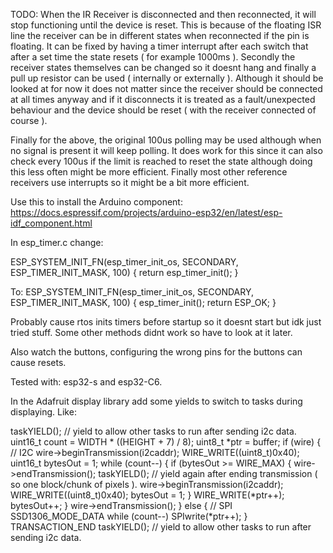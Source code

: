 TODO:
When the IR Receiver is disconnected and then reconnected, it will stop functioning until the device is reset. This is because of the floating ISR line the receiver can be in different states when reconnected if the pin is floating. It can be fixed by having a timer interrupt after each switch that after a set time the state resets ( for example 1000ms ). Secondly the receiver states themselves can be changed so it doesnt hang and finally a pull up resistor can be used ( internally or externally ). Although it should be looked at for now it does not matter since the receiver should be connected at all times anyway and if it disconnects it is treated as a fault/unexpected behaviour and the device should be reset ( with the receiver connected of course ).

Finally for the above, the original 100us polling may be used although when no signal is present it will keep polling. It does work for this since it can also check every 100us if the limit is reached to reset the state although doing this less often might be more efficient. Finally most other reference receivers use interrupts so it might be a bit more efficient.

Use this to install the Arduino component:
https://docs.espressif.com/projects/arduino-esp32/en/latest/esp-idf_component.html

In esp_timer.c change:

ESP_SYSTEM_INIT_FN(esp_timer_init_os, SECONDARY, ESP_TIMER_INIT_MASK, 100)
{
    return esp_timer_init();
}

To:
ESP_SYSTEM_INIT_FN(esp_timer_init_os, SECONDARY, ESP_TIMER_INIT_MASK, 100)
{
    esp_timer_init();
    return ESP_OK;
}

Probably cause rtos inits timers before startup so it doesnt start but idk just tried stuff. Some other methods didnt work so have to look at it later.

Also watch the buttons, configuring the wrong pins for the buttons can cause resets.

Tested with: esp32-s and esp32-C6.

In the Adafruit display library add some yields to switch to tasks during displaying. Like:

  taskYIELD(); // yield to allow other tasks to run after sending i2c data.
  uint16_t count = WIDTH * ((HEIGHT + 7) / 8);
  uint8_t *ptr = buffer;
  if (wire) { // I2C
    wire->beginTransmission(i2caddr);
    WIRE_WRITE((uint8_t)0x40);
    uint16_t bytesOut = 1;
    while (count--) {
      if (bytesOut >= WIRE_MAX) {
        wire->endTransmission();
        taskYIELD(); // yield again after ending transmission ( so one block/chunk of pixels ).
        wire->beginTransmission(i2caddr);
        WIRE_WRITE((uint8_t)0x40);
        bytesOut = 1;
      }
      WIRE_WRITE(*ptr++);
      bytesOut++;
    }
    wire->endTransmission();
  } else { // SPI
    SSD1306_MODE_DATA
    while (count--)
      SPIwrite(*ptr++);
  }
  TRANSACTION_END
  taskYIELD(); // yield to allow other tasks to run after sending i2c data.
